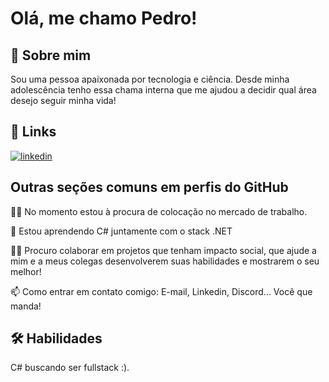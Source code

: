 
# Olá, me chamo Pedro!



## 🚀 Sobre mim
Sou uma pessoa apaixonada por tecnologia e ciência. Desde minha adolescência tenho essa chama interna que me ajudou a decidir qual área desejo seguir minha vida!


## 🔗 Links
[![linkedin](https://img.shields.io/badge/linkedin-0A66C2?style=for-the-badge&logo=linkedin&logoColor=white)](https://www.linkedin.com/in/pedro-rohloff/)


## Outras seções comuns em perfis do GitHub
👩‍💻 No momento estou à procura de colocação no mercado de trabalho.

🧠 Estou aprendendo C# juntamente com o stack .NET

👯‍♀️ Procuro colaborar em projetos que tenham impacto social, que ajude a mim e a meus colegas desenvolverem suas habilidades e mostrarem o seu melhor!


📫 Como entrar em contato comigo: E-mail, Linkedin, Discord... Você que manda!


## 🛠 Habilidades
C# buscando ser fullstack :).

